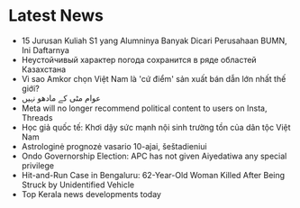 # Latest News
-  15 Jurusan Kuliah S1 yang Alumninya Banyak Dicari Perusahaan BUMN, Ini Daftarnya
-  Неустойчивый характер погода сохранится в ряде областей Казахстана
-  Vì sao Amkor chọn Việt Nam là 'cứ điểm' sản xuất bán dẫn lớn nhất thế giới?
-  عوام مٹی کے مادھو نہیں
-  Meta will no longer recommend political content to users on Insta, Threads
-  Học giả quốc tế: Khơi dậy sức mạnh nội sinh trường tồn của dân tộc Việt Nam
-  Astrologinė prognozė vasario 10-ajai, šeštadieniui
-  Ondo Governorship Election: APC has not given Aiyedatiwa any special privilege
-  Hit-and-Run Case in Bengaluru: 62-Year-Old Woman Killed After Being Struck by Unidentified Vehicle
-  Top Kerala news developments today
